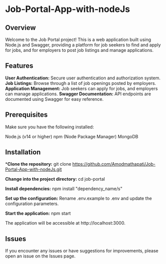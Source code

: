 # Job-Portal-App-with-nodeJs

<h2>Overview</h2>  
Welcome to the Job Portal project! This is a web application built using Node.js and Swagger, providing a platform for job seekers to find and apply for jobs, and for employers to post job listings and manage applications.

<h2>Features</h2>  

**User Authentication:** Secure user authentication and authorization system.
**Job Listings:** Browse through a list of job openings posted by employers.
**Application Management:** Job seekers can apply for jobs, and employers can manage applications.
**Swagger Documentation:** API endpoints are documented using Swagger for easy reference.

<h2>Prerequisites</h2>  
Make sure you have the following installed:

Node.js (v14 or higher)
npm (Node Package Manager)
MongoDB



<h2>Installation</h2>  

***Clone the repository:**
git clone https://github.com/Amodmathapati/Job-Portal-App-with-nodeJs.git


**Change into the project directory:**
cd job-portal


**Install dependencies:**
npm install "dependency_name/s"


**Set up the configuration:**
Rename .env.example to .env and update the configuration parameters.

**Start the application:**
npm start

The application will be accessible at http://localhost:3000.

<h2>Issues</h2>  
If you encounter any issues or have suggestions for improvements, please open an issue on the Issues page.

